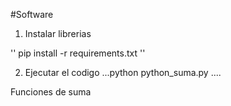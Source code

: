 #Software

1. Instalar librerias

''
pip install -r requirements.txt
''

2. Ejecutar el codigo 
...python 
python_suma.py
....

Funciones de suma 